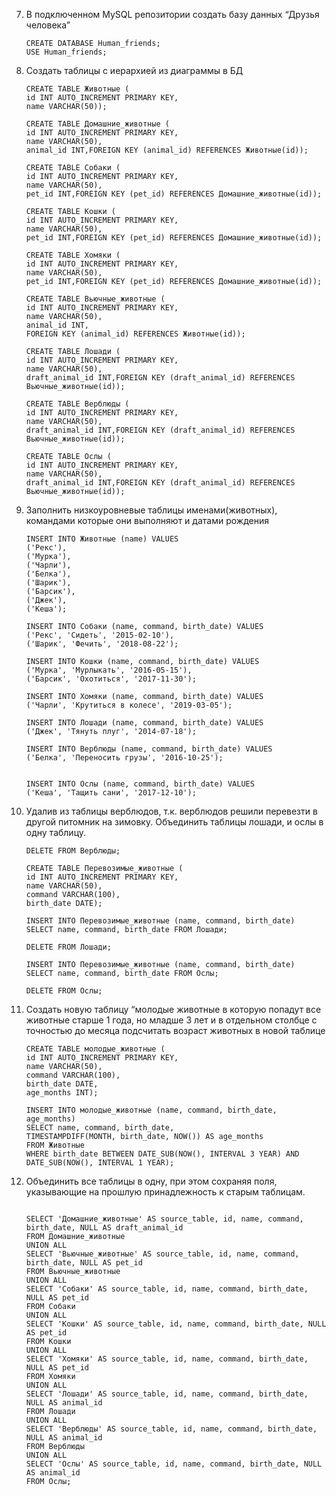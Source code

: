 7. В подключенном MySQL репозитории создать базу данных “Друзья
человека”

    ```
    CREATE DATABASE Human_friends;
    USE Human_friends;
    ```

8. Создать таблицы с иерархией из диаграммы в БД

    ```
    CREATE TABLE Животные (
    id INT AUTO_INCREMENT PRIMARY KEY,
    name VARCHAR(50));

    CREATE TABLE Домашние_животные (
    id INT AUTO_INCREMENT PRIMARY KEY,
    name VARCHAR(50),
    animal_id INT,FOREIGN KEY (animal_id) REFERENCES Животные(id));

    CREATE TABLE Собаки (
    id INT AUTO_INCREMENT PRIMARY KEY,
    name VARCHAR(50),
    pet_id INT,FOREIGN KEY (pet_id) REFERENCES Домашние_животные(id));

    CREATE TABLE Кошки (
    id INT AUTO_INCREMENT PRIMARY KEY,
    name VARCHAR(50),
    pet_id INT,FOREIGN KEY (pet_id) REFERENCES Домашние_животные(id));

    CREATE TABLE Хомяки (
    id INT AUTO_INCREMENT PRIMARY KEY,
    name VARCHAR(50),
    pet_id INT,FOREIGN KEY (pet_id) REFERENCES Домашние_животные(id));

    CREATE TABLE Вьючные_животные (
    id INT AUTO_INCREMENT PRIMARY KEY,
    name VARCHAR(50),
    animal_id INT,
    FOREIGN KEY (animal_id) REFERENCES Животные(id));

    CREATE TABLE Лошади (
    id INT AUTO_INCREMENT PRIMARY KEY,
    name VARCHAR(50),
    draft_animal_id INT,FOREIGN KEY (draft_animal_id) REFERENCES Вьючные_животные(id));

    CREATE TABLE Верблюды (
    id INT AUTO_INCREMENT PRIMARY KEY,
    name VARCHAR(50),
    draft_animal_id INT,FOREIGN KEY (draft_animal_id) REFERENCES Вьючные_животные(id));

    CREATE TABLE Ослы (
    id INT AUTO_INCREMENT PRIMARY KEY,
    name VARCHAR(50),
    draft_animal_id INT,FOREIGN KEY (draft_animal_id) REFERENCES Вьючные_животные(id));
    ```

9. Заполнить низкоуровневые таблицы именами(животных), командами
которые они выполняют и датами рождения

    ```
    INSERT INTO Животные (name) VALUES
    ('Рекс'),
    ('Мурка'),
    ('Чарли'),
    ('Белка'),
    ('Шарик'),
    ('Барсик'),
    ('Джек'),
    ('Кеша');

    INSERT INTO Собаки (name, command, birth_date) VALUES
    ('Рекс', 'Сидеть', '2015-02-10'),
    ('Шарик', 'Фечить', '2018-08-22');

    INSERT INTO Кошки (name, command, birth_date) VALUES
    ('Мурка', 'Мурлыкать', '2016-05-15'),
    ('Барсик', 'Охотиться', '2017-11-30');

    INSERT INTO Хомяки (name, command, birth_date) VALUES
    ('Чарли', 'Крутиться в колесе', '2019-03-05');

    INSERT INTO Лошади (name, command, birth_date) VALUES
    ('Джек', 'Тянуть плуг', '2014-07-18');

    INSERT INTO Верблюды (name, command, birth_date) VALUES
    ('Белка', 'Переносить грузы', '2016-10-25');


    INSERT INTO Ослы (name, command, birth_date) VALUES
    ('Кеша', 'Тащить сани', '2017-12-10');
    ```

10. Удалив из таблицы верблюдов, т.к. верблюдов решили перевезти в другой
питомник на зимовку. Объединить таблицы лошади, и ослы в одну таблицу.

    ```
    DELETE FROM Верблюды;

    CREATE TABLE Перевозимые_животные (
    id INT AUTO_INCREMENT PRIMARY KEY,
    name VARCHAR(50),
    command VARCHAR(100),
    birth_date DATE);

    INSERT INTO Перевозимые_животные (name, command, birth_date)
    SELECT name, command, birth_date FROM Лошади;

    DELETE FROM Лошади;

    INSERT INTO Перевозимые_животные (name, command, birth_date)
    SELECT name, command, birth_date FROM Ослы;

    DELETE FROM Ослы;
    ```

11. Создать новую таблицу “молодые животные в которую попадут все животные старше 1 года, но младше 3 лет и в отдельном столбце с точностью
до месяца подсчитать возраст животных в новой таблице

    ```
    CREATE TABLE молодые_животные (
    id INT AUTO_INCREMENT PRIMARY KEY,
    name VARCHAR(50),
    command VARCHAR(100),
    birth_date DATE,
    age_months INT);

    INSERT INTO молодые_животные (name, command, birth_date, age_months)
    SELECT name, command, birth_date, 
    TIMESTAMPDIFF(MONTH, birth_date, NOW()) AS age_months
    FROM Животные
    WHERE birth_date BETWEEN DATE_SUB(NOW(), INTERVAL 3 YEAR) AND DATE_SUB(NOW(), INTERVAL 1 YEAR);
    ```
12. Объединить все таблицы в одну, при этом сохраняя поля, указывающие на
прошлую принадлежность к старым таблицам.

    ```

    SELECT 'Домашние_животные' AS source_table, id, name, command, birth_date, NULL AS draft_animal_id
    FROM Домашние_животные
    UNION ALL
    SELECT 'Вьючные_животные' AS source_table, id, name, command, birth_date, NULL AS pet_id
    FROM Вьючные_животные
    UNION ALL
    SELECT 'Собаки' AS source_table, id, name, command, birth_date, NULL AS pet_id
    FROM Собаки
    UNION ALL
    SELECT 'Кошки' AS source_table, id, name, command, birth_date, NULL AS pet_id
    FROM Кошки
    UNION ALL
    SELECT 'Хомяки' AS source_table, id, name, command, birth_date, NULL AS pet_id
    FROM Хомяки
    UNION ALL
    SELECT 'Лошади' AS source_table, id, name, command, birth_date, NULL AS animal_id
    FROM Лошади
    UNION ALL
    SELECT 'Верблюды' AS source_table, id, name, command, birth_date, NULL AS animal_id
    FROM Верблюды
    UNION ALL
    SELECT 'Ослы' AS source_table, id, name, command, birth_date, NULL AS animal_id
    FROM Ослы;

    ```
